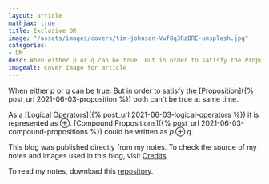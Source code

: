 ```yaml
---
layout: article
mathjax: true
title: Exclusive OR
image: "/assets/images/covers/tim-johnson-Vwf8q3RzBRE-unsplash.jpg"
categories:
- DM
desc: When either p or q can be true. But in order to satisfy the Proposition both can't be true at same time. 
imagealt: Cover Image for article
---
```


When either *p* or *q* can be true. But in order to satisfy the [Proposition]({% post_url 2021-06-03-proposition %}) both can't be true at same time.

As a [Logical Operators]({% post_url 2021-06-03-logical-operators %}) it is represented as $\oplus$. [Compound Propositions]({% post_url 2021-06-03-compound-propositions %}) could be written as $p \oplus q$.





















































































































































































































































































































































































































This blog was published directly from my notes.
To check the source of my notes and images used in this blog, visit <a href="/credits.html" target="_blank">Credits</a>.

To read my notes, download this <a href="https://github.com/bovem/CS" target="blank">repository</a>.